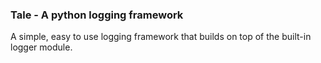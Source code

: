 ###  Tale - A python logging framework
A simple, easy to use logging framework that builds on top of the built-in logger module.
